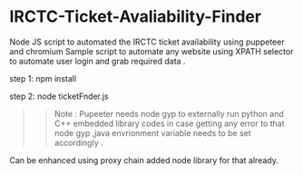 # IRCTC-Ticket-Avaliability-Finder
Node JS script to automated the IRCTC ticket availability using puppeteer and chromium 
Sample script to automate any website using XPATH selector to automate user login and grab required data .

step 1: npm install 



step 2: node ticketFnder.js 


>> Note : Pupeeter needs node gyp to externally run python and C++ embedded library codes in case getting any error to that node gyp ,java envrionment variable needs to be set accordingly .

Can be enhanced using proxy chain added node library for that already.
